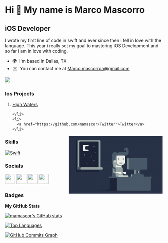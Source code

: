 Hi 👋          My name is Marco Mascorro
===============================

iOS Developer
-------------

I wrote my first line of code in swift and ever since then i fell in love with the language. This year i really set my goal to mastering iOS Development and so far i am in love with coding.

* 🌍  I'm based in Dallas, TX
* ✉️  You can contact me at [Marco.mascorroa@gmail.com](mailto:Marco.mascorroa@gmail.com)

<a href="https://www.twitter.com/ioslemonade" target="_blank" rel="noreferrer"><img
src="https://img.shields.io/twitter/follow/boringiOS?logo=twitter&style=for-the-badge&color=0891b2&labelColor=1c1917"
/></a>

### Ios Projects

  <ol>
    <li>
      <a href="https://github.com/mamascor/High-Waters">High Waters</a>
      
    </li>
    <li>
      <a href="https://github.com/mamascor/Twitter">Twitter</a>
    </li>
  </ol>




<img alt="Night Coding" src="https://raw.githubusercontent.com/AVS1508/AVS1508/master/assets/Night-Coding.gif" align="right"/>


### Skills

<p align="left">
<a href="https://developer.apple.com/swift/" target="_blank" rel="noreferrer"><img src="https://raw.githubusercontent.com/danielcranney/readme-generator/main/public/icons/skills/swift-colored.svg" width="36" height="36" alt="Swift" /></a>
</p>


### Socials

<p align="left"> <a href="https://www.github.com/mamascor" target="_blank" rel="noreferrer"><img src="https://raw.githubusercontent.com/danielcranney/readme-generator/main/public/icons/socials/github-dark.svg" width="32" height="32" /></a> <a href="https://www.linkedin.com/in/marcoamascorro/" target="_blank" rel="noreferrer"><img src="https://raw.githubusercontent.com/danielcranney/readme-generator/main/public/icons/socials/linkedin.svg" width="32" height="32" /></a> <a href="https://www.twitter.com/ioslemonade" target="_blank" rel="noreferrer"><img src="https://raw.githubusercontent.com/danielcranney/readme-generator/main/public/icons/socials/twitter.svg" width="32" height="32" /></a> <a href="http://www.medium.com/@marco.mascorroa" target="_blank" rel="noreferrer"><img src="https://raw.githubusercontent.com/danielcranney/readme-generator/main/public/icons/socials/medium-dark.svg" width="32" height="32" /></a></p>

### Badges

<b>My GitHub Stats</b>

<a href="http://www.github.com/mamascor" align="left"><img src="https://github-readme-stats.vercel.app/api?username=mamascor&show_icons=true&hide=&count_private=true&title_color=0891b2&text_color=ffffff&icon_color=0891b2&bg_color=1c1917&hide_border=true&show_icons=true" alt="mamascor's GitHub stats" /></a>

<a href="https://github.com/mamascor" align="right"><img src="https://github-readme-stats.vercel.app/api/top-langs/?username=mamascor&langs_count=10&title_color=0891b2&text_color=ffffff&icon_color=0891b2&bg_color=1c1917&hide_border=true&locale=en&custom_title=Top%20%Languages" alt="Top Languages" /></a>

<a href="http://www.github.com/mamascor"><img src="https://activity-graph.herokuapp.com/graph?username=mamascor&bg_color=1c1917&color=ffffff&line=0891b2&point=ffffff&area_color=1c1917&area=true&hide_border=true&custom_title=GitHub%20Commits%20Graph" alt="GitHub Commits Graph" /></a>


